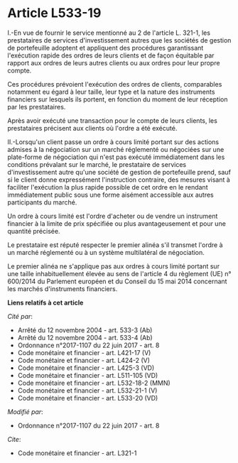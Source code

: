 # Article L533-19

I.-En vue de fournir le service mentionné au 2 de l'article L. 321-1, les prestataires de services d'investissement autres
que les sociétés de gestion de portefeuille adoptent et appliquent des procédures garantissant l'exécution rapide des ordres
de leurs clients et de façon équitable par rapport aux ordres de leurs autres clients ou aux ordres pour leur propre compte.

Ces procédures prévoient l'exécution des ordres de clients, comparables notamment eu égard à leur taille, leur type et la
nature des instruments financiers sur lesquels ils portent, en fonction du moment de leur réception par les prestataires.

Après avoir exécuté une transaction pour le compte de leurs clients, les prestataires précisent aux clients où l'ordre a été
exécuté.

II.-Lorsqu'un client passe un ordre à cours limité portant sur des actions admises à la négociation sur un marché réglementé
ou négociées sur une plate-forme de négociation qui n'est pas exécuté immédiatement dans les conditions prévalant sur le
marché, le prestataire de services d'investissement autre qu'une société de gestion de portefeuille prend, sauf si le client
donne expressément l'instruction contraire, des mesures visant à faciliter l'exécution la plus rapide possible de cet ordre
en le rendant immédiatement public sous une forme aisément accessible aux autres participants du marché.

Un ordre à cours limité est l'ordre d'acheter ou de vendre un instrument financier à la limite de prix spécifiée ou plus
avantageusement et pour une quantité précisée.

Le prestataire est réputé respecter le premier alinéa s'il transmet l'ordre à un marché réglementé ou à un système
multilatéral de négociation.

Le premier alinéa ne s'applique pas aux ordres à cours limité portant sur une taille inhabituellement élevée au sens de
l'article 4 du règlement (UE) n° 600/2014 du Parlement européen et du Conseil du 15 mai 2014 concernant les marchés
d'instruments financiers.

**Liens relatifs à cet article**

_Cité par_:

  - Arrêté du 12 novembre 2004 - art. 533-3 (Ab)
  - Arrêté du 12 novembre 2004 - art. 533-4 (Ab)
  - Ordonnance n°2017-1107 du 22 juin 2017 - art. 8
  - Code monétaire et financier - art. L421-17 (V)
  - Code monétaire et financier - art. L424-2 (V)
  - Code monétaire et financier - art. L425-3 (VD)
  - Code monétaire et financier - art. L511-105 (VD)
  - Code monétaire et financier - art. L532-18-2 (MMN)
  - Code monétaire et financier - art. L532-21-1 (V)
  - Code monétaire et financier - art. L533-20 (VD)

_Modifié par_:

  - Ordonnance n°2017-1107 du 22 juin 2017 - art. 8

_Cite_:

  - Code monétaire et financier - art. L321-1
